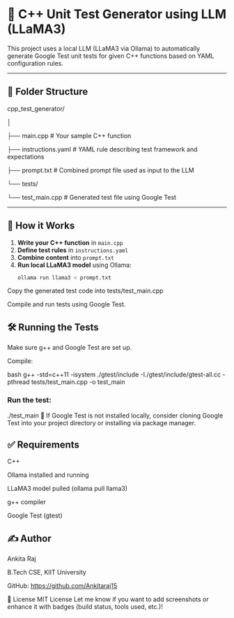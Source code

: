 # 🧪 C++ Unit Test Generator using LLM (LLaMA3)

This project uses a local LLM (LLaMA3 via Ollama) to automatically generate Google Test unit tests for given C++ functions based on YAML configuration rules.

---

## 📁 Folder Structure

cpp_test_generator/

│

├── main.cpp # Your sample C++ function

├── instructions.yaml # YAML rule describing test framework and expectations

├── prompt.txt # Combined prompt file used as input to the LLM

└── tests/

└── test_main.cpp # Generated test file using Google Test


---

## 🧠 How it Works

1. **Write your C++ function** in `main.cpp`
2. **Define test rules** in `instructions.yaml`
3. **Combine content** into `prompt.txt`
4. **Run local LLaMA3 model** using Ollama:
   ```bash
   ollama run llama3 < prompt.txt
Copy the generated test code into tests/test_main.cpp

Compile and run tests using Google Test.

## 🛠️ Running the Tests
Make sure g++ and Google Test are set up.

Compile:

bash
g++ -std=c++11 -isystem ./gtest/include -I./gtest/include/gtest-all.cc -pthread tests/test_main.cpp -o test_main

### Run the test:
./test_main
🔧 If Google Test is not installed locally, consider cloning Google Test into your project directory or installing via package manager.

## ✅ Requirements
C++

Ollama installed and running

LLaMA3 model pulled (ollama pull llama3)

g++ compiler

Google Test (gtest)

## ✍️ Author
Ankita Raj

B.Tech CSE, KIIT University

GitHub: https://github.com/Ankitaraj15

📌 License
MIT License
Let me know if you want to add screenshots or enhance it with badges (build status, tools used, etc.)!








